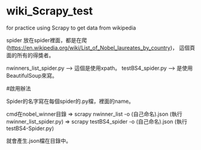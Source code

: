 # wiki_Scrapy_test
for practice using Scrapy to get data from wikipedia


spider 放在spider裡面，都是在爬(https://en.wikipedia.org/wiki/List_of_Nobel_laureates_by_country)，
這個頁面的所有的得獎者。

nwinners_list_spider.py  --> 這個是使用xpath。
testBS4_spider.py        --> 是使用BeautifulSoup來寫。

#啟用辦法

Spider的名字寫在每個spider的.py檔，裡面的name。

cmd在nobel_winner目錄  => scrapy nwinner_list -o (自己命名).json     (執行nwinner_list_spider.py) 
                      => scrapy testBS4_spider -o (自己命名).json    (執行testBS4-Spider.py)

就會產生.json檔在目錄中。
  
